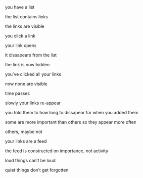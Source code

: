 you have a list

the list contains links

the links are visible



you click a link

your link opens

it dissapears from the list

the link is now hidden



you’ve clicked all your links

now none are visible



time passes

slowly your links re-appear

you told them to how long to dissapear for when you added them

some are more important than others so they appear more often

others, maybe not



your links are a feed

the feed is constructed on importance, not activity

loud things can’t be loud

quiet things don’t get forgotten